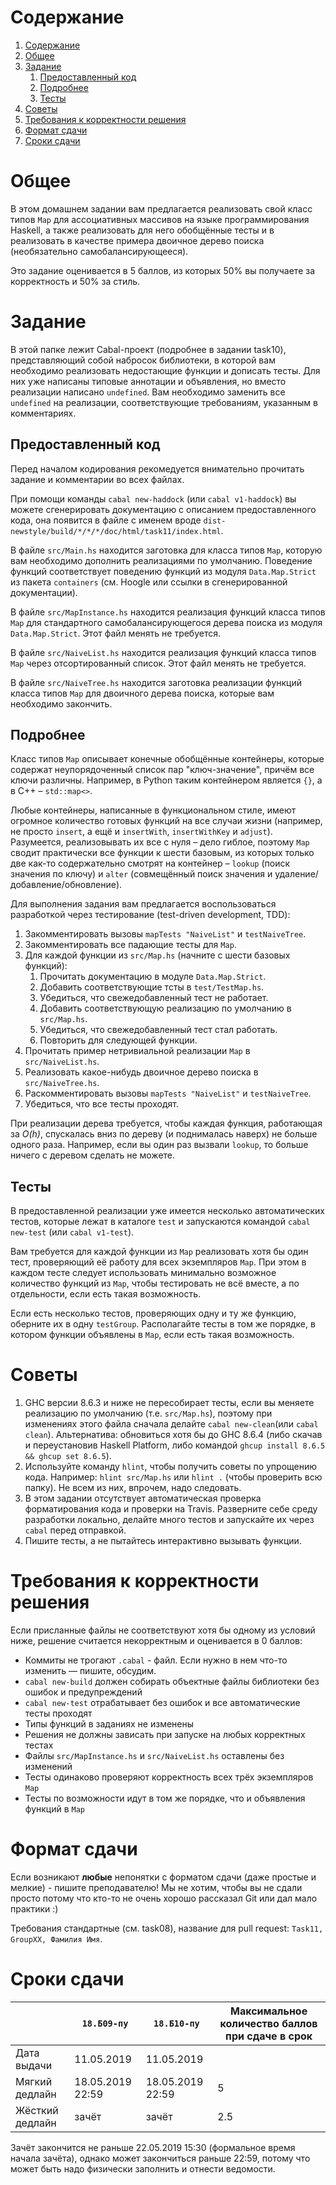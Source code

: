 # Содержание
1. [Содержание](#содержание)
1. [Общее](#общее)
1. [Задание](#задание)
    1. [Предоставленный код](#предоставленный-код)
    1. [Подробнее](#подробнее)
    1. [Тесты](#тесты)
1. [Советы](#советы)
1. [Требования к корректности решения](#требования-к-корректности-решения)
1. [Формат сдачи](#формат-сдачи)
1. [Сроки сдачи](#сроки-сдачи)

# Общее

В этом домашнем задании вам предлагается реализовать свой класс типов `Map`
для ассоциативных массивов на языке программирования Haskell, а также
реализовать для него обобщённые тесты и в реализовать в качестве примера
двоичное дерево поиска (необязательно самобалансирующееся).

Это задание оценивается в 5 баллов, из которых 50% вы получаете за корректность и 50% за стиль.

# Задание

В этой папке лежит Cabal-проект (подробнее в задании task10), представляющий собой набросок библиотеки,
в которой вам необходимо реализовать недостающие функции и дописать тесты.
Для них уже написаны типовые аннотации и объявления, но вместо реализации написано `undefined`.
Вам необходимо заменить все `undefined` на реализации, соответствующие требованиям, указанным в комментариях.

## Предоставленный код

Перед началом кодирования рекомедуется внимательно прочитать задание и
комментарии во всех файлах.

При помощи команды `cabal new-haddock` (или `cabal v1-haddock`) вы можете сгенерировать документацию
с описанием предоставленного кода, она появится в файле с именем вроде
`dist-newstyle/build/*/*/*/doc/html/task11/index.html`.

В файле `src/Main.hs` находится заготовка для класса типов `Map`,
которую вам необходимо дополнить реализациями по умолчанию.
Поведение функций соответствует поведению функций из модуля `Data.Map.Strict`
из пакета `containers` (см. Hoogle или ссылки в сгенерированной документации).

В файле `src/MapInstance.hs` находится реализация функций класса
типов `Map` для стандартного самобалансирующегося дерева поиска из модуля `Data.Map.Strict`.
Этот файл менять не требуется.

В файле `src/NaiveList.hs` находится реализация функций класса
типов `Map` через отсортированный список.
Этот файл менять не требуется.

В файле `src/NaiveTree.hs` находится заготовка реализации функций класса
типов `Map` для двоичного дерева поиска, которые вам необходимо закончить.

## Подробнее
Класс типов `Map` описывает конечные обобщённые контейнеры, которые
содержат неупорядоченный список пар "ключ-значение", причём все ключи различны.
Например, в Python таким контейнером является `{}`, а в C++ – `std::map<>`.

Любые контейнеры, написанные в функциональном стиле, имеют огромное
количество готовых функций на все случаи жизни (например, не просто
`insert`, а ещё и `insertWith`, `insertWithKey` и `adjust`).
Разумеется, реализовывать их все с нуля – дело гиблое, поэтому `Map` сводит
практически все функции к шести базовым, из которых только две как-то
содержательно смотрят на контейнер – `lookup` (поиск значения по ключу)
и `alter` (совмещённый поиск значения и удаление/добавление/обновление).

Для выполнения задания вам предлагается воспользоваться разработкой через тестирование
(test-driven development, TDD):

1. Закомментировать вызовы `mapTests "NaiveList"` и `testNaiveTree`.
1. Закомментировать все падающие тесты для `Map`.
1. Для каждой функции из `src/Map.hs` (начните с шести базовых функций):
    1. Прочитать документацию в модуле `Data.Map.Strict`.
    2. Добавить соответствующие тсты в `test/TestMap.hs`.
    3. Убедиться, что свежедобавленный тест не работает.
    4. Добавить соответствующую реализацию по умолчанию в `src/Map.hs`.
    5. Убедиться, что свежедобавленный тест стал работать.
    6. Повторить для следующей функции.
1. Прочитать пример нетривиальной реализации `Map` в `src/NaiveList.hs`.
1. Реализовать какое-нибудь двоичное дерево поиска в `src/NaiveTree.hs`.
1. Раскомментировать вызовы `mapTests "NaiveList"` и `testNaiveTree`.
1. Убедиться, что все тесты проходят.

При реализации дерева требуется, чтобы каждая функция, работающая
за *O(h)*, спускалась вниз по дереву (и поднималась наверх) не больше одного раза.
Например, если вы один раз вызвали `lookup`, то больше ничего
с деревом сделать не можете.

## Тесты

В предоставленной реализации уже имеется несколько автоматических тестов, которые лежат в каталоге `test`
и запускаются командой `cabal new-test` (или `cabal v1-test`).

Вам требуется для каждой функции из `Map` реализовать хотя бы один тест,
проверяющий её работу для всех экземпляров `Map`.
При этом в каждом тесте следует использовать минимально возможное
количество функций из `Map`, чтобы тестировать не всё вместе,
а по отдельности, если есть такая возможность.

Если есть несколько тестов, проверяющих одну и ту же функцию,
оберните их в одну `testGroup`.
Располагайте тесты в том же порядке, в котором функции объявлены в `Map`,
если есть такая возможность.

# Советы

1. GHC версии 8.6.3 и ниже не пересобирает тесты, если вы меняете реализацию по умолчанию
   (т.е. `src/Map.hs`), поэтому при изменениях этого файла сначала делайте
   `cabal new-clean`(или `cabal clean`). Альтернатива: обновиться хотя бы до GHC 8.6.4
   (либо скачав и переустановив Haskell Platform,
   либо командой `ghcup install 8.6.5 && ghcup set 8.6.5`). 
1. Используйте команду `hlint`, чтобы получить советы по упрощению кода.
   Например: `hlint src/Map.hs` или `hlint .` (чтобы проверить всю папку).
   Не всем из них, впрочем, надо следовать.
1. В этом задании отсутствует автоматическая проверка форматирования кода и проверки на Travis.
   Разверните себе среду разработки локально, делайте много тестов и запускайте их через `cabal` перед отправкой.
1. Пишите тесты, а не пытайтесь интерактивно вызывать функции.

# Требования к корректности решения

Если присланные файлы не соответствуют хотя бы одному из условий ниже, решение считается некорректным и оценивается в 0 баллов:

* Коммиты не трогают `.cabal` - файл. Если нужно в нем что-то изменить — пишите, обсудим.
* `cabal new-build` должен собирать объектные файлы библиотеки без ошибок и предупреждений
* `cabal new-test` отрабатывает без ошибок и все автоматические тесты проходят
* Типы функций в заданиях не изменены
* Решения не должны зависать при запуске на любых корректных тестах
* Файлы `src/MapInstance.hs` и `src/NaiveList.hs` оставлены без изменений
* Тесты одинаково проверяют корректность всех трёх экземпляров `Map`
* Тесты по возможности идут в том же порядке, что и объявления функций в `Map`

# Формат сдачи
Если возникают **любые** непонятки с форматом сдачи (даже простые и мелкие) - пишите преподавателю!
Мы не хотим, чтобы вы не сдали просто потому что кто-то не очень хорошо рассказал Git или дал мало практики :)

Требования стандартные (см. task08), название для pull request: `Task11, GroupXX, Фамилия Имя`.

# Сроки сдачи
|   | `18.Б09-пу` | `18.Б10-пу` |Максимальное количество баллов при сдаче в срок
|---|---|---|---|
|Дата выдачи|11.05.2019|11.05.2019||
|Мягкий дедлайн|18.05.2019 22:59|18.05.2019 22:59|5|
|Жёсткий дедлайн|зачёт|зачёт|2.5|

Зачёт закончится не раньше 22.05.2019 15:30 (формальное время начала зачёта),
однако может закончиться раньше 22:59, потому что может быть надо физически
заполнить и отнести ведомости.
